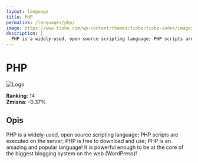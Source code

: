 ```yaml
---
layout: language
title: PHP
permalink: /languages/php/
image: https://www.tiobe.com/wp-content/themes/tiobe/tiobe-index/images/PHP.png
description: |
  PHP is a widely-used, open source scripting language; PHP scripts are executed on the server; PHP is free to download and use; PHP is an amazing and popular language! It is powerful enough to be at the core of the biggest blogging system on the web (WordPress)!
---
```


# PHP

![Logo](https://www.tiobe.com/wp-content/themes/tiobe/tiobe-index/images/PHP.png)

**Ranking**: 14  
**Zmiana**: -0.37%    

## Opis

PHP is a widely-used, open source scripting language; PHP scripts are executed on the server; PHP is free to download and use; PHP is an amazing and popular language! It is powerful enough to be at the core of the biggest blogging system on the web (WordPress)!
